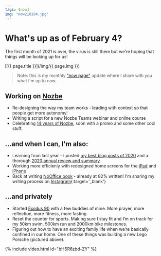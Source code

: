 ```yaml
---
tags: [now]
img: "now210204.jpg"
---
```


# What's up as of February 4?

The first month of 2021 is over, the virus is still there but we're hoping that things will be looking up for us!

<!--More-->

![{{ page.title }}](/img/{{ page.img }})

> Note: this is my monthly ["now page"](/now) update where I share with you what I'm up to now.

## Working on [Nozbe][n]

* Re-designing the way my team works - leading with context so that people get more autonomy!
* Writing a script for a new Nozbe Teams webinar and online course
* Celebrating [14 years of Nozbe](/nozbe14), soon with a promo and some other cool stuff.

## …and when I can, I'm also:

* Learning from last year - I posted [my best blog posts of 2020](/2020best) and a thorough [2020 annual review and summary](/2020)
* Working more efficienly with redesigned home screens for the [iPad](/ipadscreen) and  [iPhone](/iphonescreen)
* Back at writing [NoOffice book](/nooffice) - already at 82% written! I'm sharing my writing process on [Instagram](https://instagram.com/michaelsliwinski){:target='_blank'}

## …and privately

* Started [Exodus 90](https://exodus90.com) with a few buddies of mine. More prayer, more reflection, more fitness, more fasting.
* Reset the counter for sports. Making sure I stay fit and I’m on track for my 50km swim, 500km run and 2000km bike milestones.
* Figuring out how to have an exciting family life when we’re basically confined in our home. One of these things was buildng a new Lego Porsche (pictured above).

{% include video.html id="bH6R6zbd-ZY" %}

[n]: https://michael.gratis/nozbe
[np]: https://michael.gratis/nozbepersonal